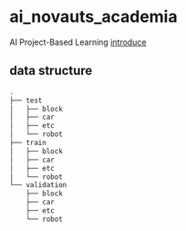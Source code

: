 # ai_novauts_academia
AI Project-Based Learning
[introduce](https://aipark.unist.ac.kr/novatus/)

## data structure

```bash
.
├── test
│   ├── block
│   ├── car
│   ├── etc
│   └── robot
├── train
│   ├── block
│   ├── car
│   ├── etc
│   └── robot
└── validation
    ├── block
    ├── car
    ├── etc
    └── robot
```


